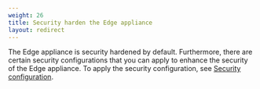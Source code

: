 ```yaml
---
weight: 26
title: Security harden the Edge appliance
layout: redirect
---
```


The Edge appliance is security hardened by default.
Furthermore, there are certain security configurations that you can apply to enhance the security of the Edge appliance. To apply the security configuration, see [Security configuration](/edge/configuration/#configuring-security). 